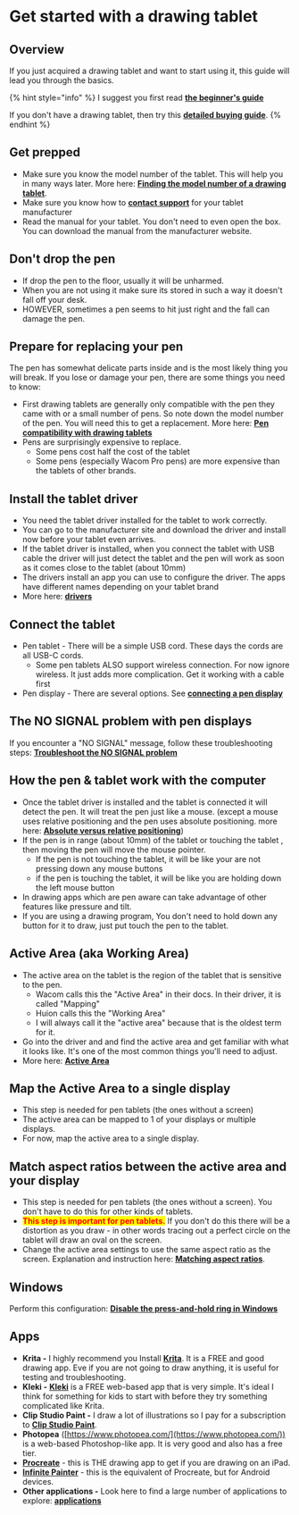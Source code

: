 # Get started with a drawing tablet

## Overview

If you just acquired a drawing tablet and want to start using it, this guide will lead you through the basics.

{% hint style="info" %}
I suggest you first read [**the beginner's guide**](beginners-guide.md)&#x20;

If you don't have a drawing tablet, then try this [**detailed buying guide**](../buying-a-drawing-tablet/).&#x20;
{% endhint %}

## Get prepped

* Make sure you know the model number of the tablet. This will help you in many ways later. More here: [**Finding the model number of a drawing tablet**](general/finding-the-model-number-of-a-drawing-tablet.md).&#x20;
* Make sure you know how to [**contact support**](general/contacting-support.md) for your tablet manufacturer&#x20;
* Read the manual for your tablet. You don't need to even open the box. You can download the manual from the manufacturer website.

## Don't drop the pen

* If drop the pen to the floor, usually it will be unharmed.
* When you are not using it make sure its stored in such a way it doesn't fall off your desk.
* HOWEVER, sometimes a pen seems to hit just right and the fall can damage the pen.&#x20;

## Prepare for replacing your pen

The pen has somewhat delicate parts inside and is the most likely thing you will break. If you lose or damage your pen, there are some things you need to know:

* First drawing tablets are generally only compatible with the pen they came with or a small number of pens. So note down the model number of the pen. You will need this to get a replacement. More here: [**Pen compatibility with drawing tablets**](pens/pen-compatibility-with-drawing-tablets.md)
* Pens are surprisingly expensive to replace.
  * Some pens cost half the cost of the tablet
  * Some pens (especially Wacom Pro pens) are more expensive than the tablets of other brands.

## Install the tablet driver

* You need the tablet driver installed for the tablet to work correctly.
* You can go to the manufacturer site and download the driver and install now before your tablet even arrives.&#x20;
* If the tablet driver is installed, when you connect the tablet with USB cable the driver will just detect the tablet and the pen will work as soon as it comes close to the tablet (about 10mm)
* The drivers install an app you can use to configure the driver. The apps have different names depending on your tablet brand
* More here: [**drivers**](drivers/)

## Connect the tablet

* Pen tablet - There will be a simple USB cord. These days the cords are all USB-C cords.
  * Some pen tablets ALSO support wireless connection. For now ignore wireless. It just adds more complication. Get it working with a cable first
* Pen display - There are several options. See [**connecting a pen display**](connections-and-cabling/connecting-a-pen-display.md)

## The NO SIGNAL problem with pen displays

If you encounter a "NO SIGNAL" message, follow these troubleshooting steps: [**Troubleshoot the NO SIGNAL problem**](../troubleshooting/troubleshoot-no-signal.md)

## How the pen & tablet work with the computer

* Once the tablet driver is installed and the tablet is connected it will detect the pen. It will treat the pen just like a mouse. (except a mouse uses relative positioning and the pen uses absolute positioning. more here: [**Absolute versus relative positioning**](../core-features/absolute-versus-relative-positioning.md))
* If the pen is in range (about 10mm) of the tablet or touching the tablet , then moving the pen will move the mouse pointer.
  * If the pen is not touching the tablet, it will be like your are not pressing down any mouse buttons
  * if the pen is touching the tablet, it will be like you are holding down the left mouse button
* In drawing apps which are pen aware can take advantage of other features like pressure and tilt.
* If you are using a drawing program, You don't need to hold down any button for it to draw, just put touch the pen to the tablet.

## Active Area (aka Working Area)

* The active area on the tablet is the region of the tablet that is sensitive to the pen.&#x20;
  * Wacom calls this the "Active Area" in their docs. In their driver, it is called "Mapping"&#x20;
  * Huion calls this the "Working Area"
  * I will always call it the "active area" because that is the oldest term for it.
* Go into the driver and and find the active area and get familiar with what it looks like. It's one of the most common things you'll need to adjust.
* More here: [**Active Area**](../core-features/active-area.md)

## Map the Active Area to a single display

* This step is needed for pen tablets (the ones without a screen)
* The active area can be mapped to 1 of your displays or multiple displays.&#x20;
* For now, map the active area to a single display.

## Match aspect ratios between the active area and your display

* This step is needed for pen tablets (the ones without a screen). You don't have to do this for other kinds of tablets.&#x20;
* <mark style="color:red;">**This step is important for pen tablets.**</mark> If you don't do this there will be a distortion as you draw - in other words tracing out a perfect circle on the tablet will draw an oval on the screen.
* Change the active area settings to use the same aspect ratio as the screen. Explanation and instruction here: [**Matching aspect ratios**](customizing-your-experience/matching-aspect-ratios.md).&#x20;

## Windows&#x20;

Perform this configuration: [**Disable the press-and-hold ring in Windows**](windows/disable-the-press-and-hold-ring-in-windows.md)&#x20;

## Apps

* **Krita -** I highly recommend you Install [**Krita**](../application-info/krita/). It is a FREE and good drawing app. Eve if you are not going to draw anything, it is useful for testing and troubleshooting.
* **Kleki -** [**Kleki**](../application-info/kleki.md) is a FREE web-based app that is very simple. It's ideal I think for something for kids to start with before they try something complicated like Krita.
* **Clip Studio Paint -** I draw a lot of illustrations so I pay for a subscription to [**Clip Studio Paint**](../application-info/clip-studio-paint/).
* **Photopea** ([https://www.photopea.com/](https://www.photopea.com/)) is a web-based Photoshop-like app. It is very good and also has a free tier.
* [**Procreate**](../application-info/procreate/) - this is THE drawing app to get if you are drawing on an iPad.
* [**Infinite Painter**](../application-info/infinite-painter.md) - this is the equivalent of Procreate, but for Android devices.
* **Other applications -** Look here to find a large number of applications to explore: [**applications**](../applications/)&#x20;

&#x20;







&#x20;&#x20;

&#x20;

## &#x20;

